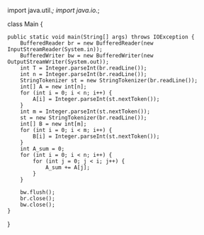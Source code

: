import java.util.*;
import java.io.*;

class Main {

    public static void main(String[] args) throws IOException {
        BufferedReader br = new BufferedReader(new InputStreamReader(System.in));
        BufferedWriter bw = new BufferedWriter(new OutputStreamWriter(System.out));
        int T = Integer.parseInt(br.readLine());
        int n = Integer.parseInt(br.readLine());
        StringTokenizer st = new StringTokenizer(br.readLine());
        int[] A = new int[n];
        for (int i = 0; i < n; i++) {
            A[i] = Integer.parseInt(st.nextToken());
        }
        int m = Integer.parseInt(st.nextToken());
        st = new StringTokenizer(br.readLine());
        int[] B = new int[m];
        for (int i = 0; i < m; i++) {
            B[i] = Integer.parseInt(st.nextToken());
        }
        int A_sum = 0;
        for (int i = 0; i < n; i++) {
            for (int j = 0; j < i; j++) {
                A_sum += A[j];
            }
        }
    
        bw.flush();
        br.close();
        bw.close();
    }
}